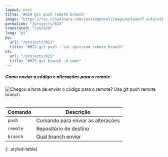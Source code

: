```yaml
---
layout: post
title: '#024 git push remote branch'
image: "https://res.cloudinary.com/jesstemporal/image/upload/f_auto/v1642878674/gitfichas/pt/024/thumbnail_e3b3rk.jpg"
permalink: "/projects/024"
translated: "/en/024"
lang: "pt"
pv:
  url: "/projects/023"
  title: "#023 git push --set-upstream remote branch"
nt:
  url: "/projects/025"
  title: "#025 git branch -d nome"
---
```

##### Como enviar o código e alterações para o remote

<img alt="Chegou a hora de enviar o código para o remote? Use git push remote branch" src="https://res.cloudinary.com/jesstemporal/image/upload/v1642878674/gitfichas/pt/024/full_tmrjmp.jpg"><br><br>

| Comando | Descrição |
|---------|-------------|
| `push` | Comando para enviar as alterações |
| `remote` | Repositório de destino |
| `branch` | Qual branch enviar |
{: .styled-table}
